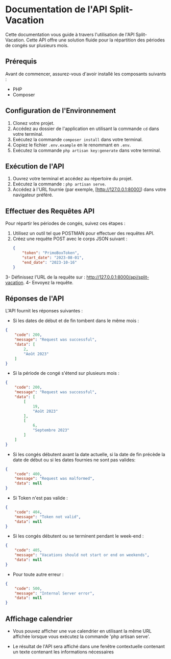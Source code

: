 # Documentation de l'API Split-Vacation

Cette documentation vous guide à travers l'utilisation de l'API Split-Vacation. Cette API offre une solution fluide pour la répartition des périodes de congés sur plusieurs mois.

## Prérequis

Avant de commencer, assurez-vous d'avoir installé les composants suivants :
- PHP
- Composer

## Configuration de l'Environnement

1. Clonez votre projet.
2. Accédez au dossier de l'application en utilisant la commande `cd` dans votre terminal.
3. Exécutez la commande `composer install` dans votre terminal.
4. Copiez le fichier `.env.example` en le renommant en `.env`.
5. Exécutez la commande `php artisan key:generate` dans votre terminal.


## Exécution de l'API

1. Ouvrez votre terminal et accédez au répertoire du projet.
2. Exécutez la commande : `php artisan serve`.
3. Accédez à l'URL fournie (par exemple, [http://127.0.0.1:8000]) dans votre navigateur préféré.

## Effectuer des Requêtes API

Pour répartir les périodes de congés, suivez ces étapes :

1. Utilisez un outil tel que POSTMAN pour effectuer des requêtes API.
2. Créez une requête POST avec le corps JSON suivant :
   ```json
   {
       "token": "PrimoBoxToken",
       "start_date": "2023-08-01",
       "end_date": "2023-10-16"
   }
   ```
3- Définissez l'URL de la requête sur : http://127.0.0.1:8000/api/split-vacation.
4- Envoyez la requête.

## Réponses de l'API

L'API fournit les réponses suivantes :

- Si les dates de début et de fin tombent dans le même mois :
```json
{
    "code": 200,
    "message": "Request was successful",
    "data": [
        2,
        "Août 2023"
    ]
}
```

- Si la période de congé s'étend sur plusieurs mois :
```json
{
    "code": 200,
    "message": "Request was successful",
    "data": [
        [
            19,
            "Août 2023"
        ],
        [
            6,
            "Septembre 2023"
        ]
    ]
}
```
- Si les congés débutent avant la date actuelle, si la date de fin précède la date de début ou si les dates fournies ne sont pas valides:
```json
{
    "code": 400,
    "message": "Request was malformed",
    "data": null
}
```

- Si Token n'est pas valide :
```json
{
    "code": 404,
    "message": "Token not valid",
    "data": null
}
```

- Si les congés débutent ou se terminent pendant le week-end :
```json
{
    "code": 405,
    "message": "Vacations should not start or end on weekends",
    "data": null
}
```
- Pour toute autre erreur :
```json
{
    "code": 500,
    "message": "Internal Server error",
    "data": null
}
```

## Affichage calendrier

- Vous pouvez afficher une vue calendrier en utilisant la même URL affichée lorsque vous exécutez la commande 'php artisan serve'.

- Le résultat de l'API sera affiché dans une fenêtre contextuelle contenant un texte contenant les informations nécessaires
